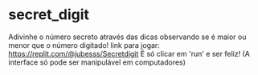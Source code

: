# secret_digit
Adivinhe o número secreto através das dicas observando se é maior ou menor que o número digitado!
link para jogar: https://replit.com/@jubesss/Secretdigit
É só clicar em 'run' e ser feliz!
(A interface só pode ser manipulável em computadores)
